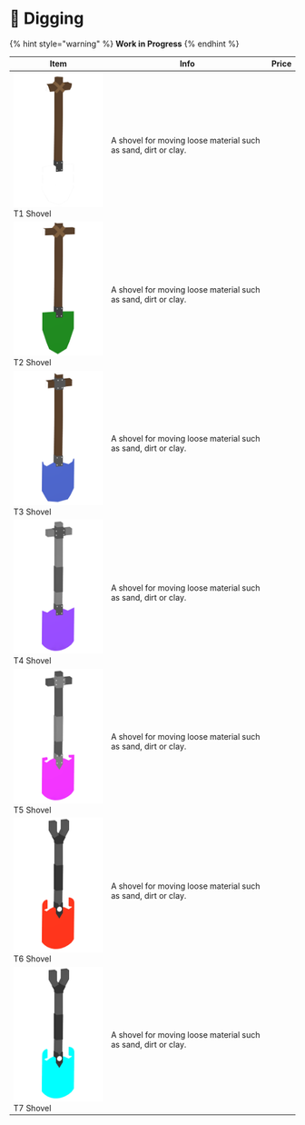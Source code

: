 # 🧹 Digging

{% hint style="warning" %}
**Work in Progress**
{% endhint %}

<table><thead><tr><th width="158">Item</th><th>Info</th><th>Price</th></tr></thead><tbody><tr><td><img src="../.gitbook/assets/T1Shovel_12580.png" alt="">T1 Shovel</td><td>A shovel for moving loose material such as sand, dirt or clay.</td><td></td></tr><tr><td><img src="../.gitbook/assets/T2Shovel_12581.png" alt="">T2 Shovel</td><td>A shovel for moving loose material such as sand, dirt or clay.</td><td></td></tr><tr><td><img src="../.gitbook/assets/T3Shovel_12582.png" alt="">T3 Shovel</td><td>A shovel for moving loose material such as sand, dirt or clay.</td><td></td></tr><tr><td><img src="../.gitbook/assets/T4Shovel_12583.png" alt="">T4 Shovel</td><td>A shovel for moving loose material such as sand, dirt or clay.</td><td></td></tr><tr><td><img src="../.gitbook/assets/T5Shovel_12584.png" alt="">T5 Shovel</td><td>A shovel for moving loose material such as sand, dirt or clay.</td><td></td></tr><tr><td><img src="../.gitbook/assets/T6Shovel_12585.png" alt="">T6 Shovel</td><td>A shovel for moving loose material such as sand, dirt or clay.</td><td></td></tr><tr><td><img src="../.gitbook/assets/T7Shovel_12586.png" alt="">T7 Shovel</td><td>A shovel for moving loose material such as sand, dirt or clay.</td><td></td></tr></tbody></table>
